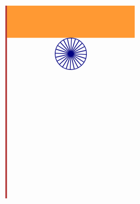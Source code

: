 <html>
<head>
<style>
*{magin:0; padding:0;}
.centerdiv{
	width:400px;
	height:600px;
	
	margin: 100px auto;
	border-left:5px solid #b33939;
}
.toplayer{
	width:100%;
	height:100px;
	background-color:#FF9933;


}
.centerlayer{
	width:96px;
	height:96px;
	position:relative;
	border-radius:50%;
	margin:auto;
	border:2px solid #000080;
	animation:roundround 8s infinite linear;
}
 @keyframes roundround{
	from{transform:rotate(0deg);}
	to{ transform:rotate(360deg);}
}
.centerlayer li{
	list-style:none;
	border: 1px solid #000080;
	position:absolute;
	width:94px;
	 background:#000080;
}
li:nth-child(1){top:47px; transform:rotate(15deg);}
li:nth-child(2){top:47px; transform:rotate(30deg);}
li:nth-child(3){top:47px; transform:rotate(45deg);}
li:nth-child(4){top:47px; transform:rotate(60deg);}
li:nth-child(5){top:47px; transform:rotate(75deg);}
li:nth-child(6){top:47px; transform:rotate(90deg);}
li:nth-child(7){top:47px; transform:rotate(105deg);}
li:nth-child(8){top:47px; transform:rotate(120deg);}
li:nth-child(9){top:47px; transform:rotate(135deg);}
li:nth-child(10){top:47px; transform:rotate(150deg);}
li:nth-child(11){top:47px; transform:rotate(165deg);}
li:nth-child(12){top:47px; transform:rotate(180deg);}


.bottomlayer{
	width:100%;
	height:100px;
	background-color:#138808;


}
</style>
</head>
<body>
</section>
<div class="centerdiv">
<div class="toplayer"></div>
<div class="centerlayer">
	<li></li>
	<li></li>
	<li></li>
	<li></li>
	<li></li>
	<li></li>
	<li></li>
	<li></li>
	<li></li>
	<li></li>
	<li></li>
	<li></li>
</div>	
<div class="bottomlayer"></div>
</div>
</section>
</body>
</html>
